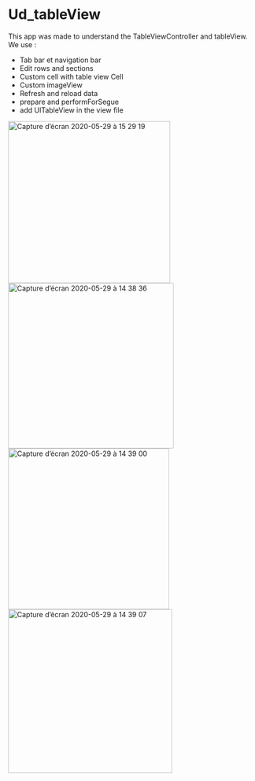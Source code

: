 # Ud_tableView
 
This app was made to understand the TableViewController and tableView. We use :

- Tab bar et navigation bar
- Edit rows and sections
- Custom cell with table view Cell
- Custom imageView
- Refresh and reload data
- prepare and performForSegue
- add UITableView in the view file

<img width="329" alt="Capture d’écran 2020-05-29 à 15 29 19" src="https://user-images.githubusercontent.com/39524369/83265121-5da3d700-a1c1-11ea-8043-be9021143dee.png">

<img width="336" alt="Capture d’écran 2020-05-29 à 14 38 36" src="https://user-images.githubusercontent.com/39524369/83260628-68a73900-a1ba-11ea-8f83-fd53174dc6b3.png">

<img width="327" alt="Capture d’écran 2020-05-29 à 14 39 00" src="https://user-images.githubusercontent.com/39524369/83260640-6c3ac000-a1ba-11ea-9ac0-f937f829edb2.png">

<img width="333" alt="Capture d’écran 2020-05-29 à 14 39 07" src="https://user-images.githubusercontent.com/39524369/83260650-6f35b080-a1ba-11ea-8e81-479304b508f3.png">

